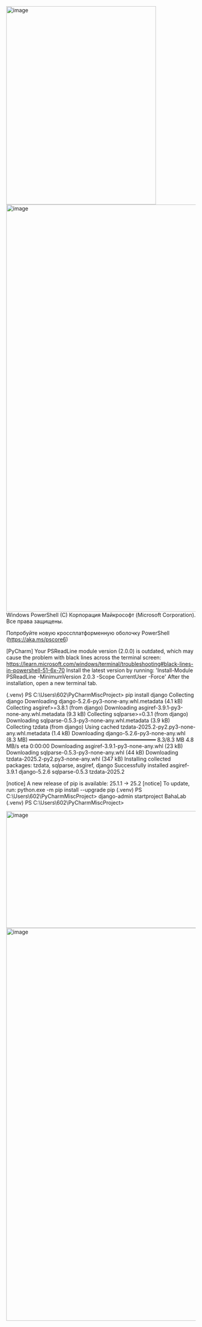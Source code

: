 <img width="398" height="526" alt="image" src="https://github.com/user-attachments/assets/17bb12e0-6c40-4ead-b73a-93da5625796c" />
<img width="1920" height="1080" alt="image" src="https://github.com/user-attachments/assets/61bd5e26-1bf0-4fd5-85b7-fa39f7b3414b" />
Windows PowerShell
(C) Корпорация Майкрософт (Microsoft Corporation). Все права защищены.

Попробуйте новую кроссплатформенную оболочку PowerShell (https://aka.ms/pscore6)

[PyCharm] Your PSReadLine module version (2.0.0) is outdated, which may cause the problem with black lines across the terminal screen:
https://learn.microsoft.com/windows/terminal/troubleshooting#black-lines-in-powershell-51-6x-70
Install the latest version by running: 'Install-Module PSReadLine -MinimumVersion 2.0.3 -Scope CurrentUser -Force'
After the installation, open a new terminal tab.

(.venv) PS C:\Users\602\PyCharmMiscProject> pip install django
Collecting django
  Downloading django-5.2.6-py3-none-any.whl.metadata (4.1 kB)
Collecting asgiref>=3.8.1 (from django)
  Downloading asgiref-3.9.1-py3-none-any.whl.metadata (9.3 kB)
Collecting sqlparse>=0.3.1 (from django)
  Downloading sqlparse-0.5.3-py3-none-any.whl.metadata (3.9 kB)
Collecting tzdata (from django)
  Using cached tzdata-2025.2-py2.py3-none-any.whl.metadata (1.4 kB)
Downloading django-5.2.6-py3-none-any.whl (8.3 MB)
   ━━━━━━━━━━━━━━━━━━━━━━━━━━━━━━━━━━━━━━━━ 8.3/8.3 MB 4.8 MB/s eta 0:00:00
Downloading asgiref-3.9.1-py3-none-any.whl (23 kB)
Downloading sqlparse-0.5.3-py3-none-any.whl (44 kB)
Downloading tzdata-2025.2-py2.py3-none-any.whl (347 kB)
Installing collected packages: tzdata, sqlparse, asgiref, django
Successfully installed asgiref-3.9.1 django-5.2.6 sqlparse-0.5.3 tzdata-2025.2

[notice] A new release of pip is available: 25.1.1 -> 25.2
[notice] To update, run: python.exe -m pip install --upgrade pip
(.venv) PS C:\Users\602\PyCharmMiscProject> django-admin startproject BahaLab
(.venv) PS C:\Users\602\PyCharmMiscProject> 

<img width="1347" height="310" alt="image" src="https://github.com/user-attachments/assets/b677120f-fd17-4f37-8cb7-1198fa2c1765" />

<img width="1920" height="1042" alt="image" src="https://github.com/user-attachments/assets/db5119ce-f8ea-4ae3-8eb8-0085afeb477b" />

